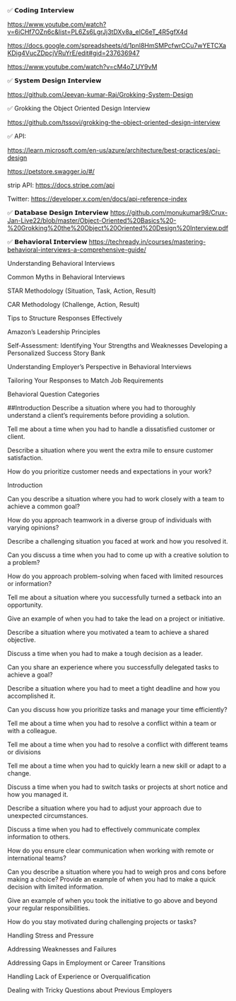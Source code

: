 ✅ 𝗖𝗼𝗱𝗶𝗻𝗴 𝗜𝗻𝘁𝗲𝗿𝘃𝗶𝗲𝘄

https://www.youtube.com/watch?v=6iCHf7OZn6c&list=PL6Zs6LgrJj3tDXv8a_elC6eT_4R5gfX4d

https://docs.google.com/spreadsheets/d/1pnI8HmSMPcfwrCCu7wYETCXaKDig4VucZDpcjVRuYrE/edit#gid=237636947

https://www.youtube.com/watch?v=cM4o7_UY9vM

✅ 𝗦𝘆𝘀𝘁𝗲𝗺 𝗗𝗲𝘀𝗶𝗴𝗻 𝗜𝗻𝘁𝗲𝗿𝘃𝗶𝗲𝘄

https://github.com/Jeevan-kumar-Raj/Grokking-System-Design

✅ Grokking the Object Oriented Design Interview

https://github.com/tssovi/grokking-the-object-oriented-design-interview

✅ API:

https://learn.microsoft.com/en-us/azure/architecture/best-practices/api-design

https://petstore.swagger.io/#/

strip API:
https://docs.stripe.com/api

Twitter:
https://developer.x.com/en/docs/api-reference-index

✅ 𝗗𝗮𝘁𝗮𝗯𝗮𝘀𝗲 𝗗𝗲𝘀𝗶𝗴𝗻 𝗜𝗻𝘁𝗲𝗿𝘃𝗶𝗲𝘄
https://github.com/monukumar98/Crux-Jan-Live22/blob/master/Object-Oriented%20Basics%20-%20Grokking%20the%20Object%20Oriented%20Design%20Interview.pdf

✅ 𝗕𝗲𝗵𝗮𝘃𝗶𝗼𝗿𝗮𝗹 𝗜𝗻𝘁𝗲𝗿𝘃𝗶𝗲𝘄
https://techready.in/courses/mastering-behavioral-interviews-a-comprehensive-guide/

Understanding Behavioral Interviews

Common Myths in Behavioral Interviews

STAR Methodology (Situation, Task, Action, Result)

CAR Methodology (Challenge, Action, Result)

Tips to Structure Responses Effectively

Amazon’s Leadership Principles

Self-Assessment: Identifying Your Strengths and Weaknesses
Developing a Personalized Success Story Bank

Understanding Employer’s Perspective in Behavioral Interviews

Tailoring Your Responses to Match Job Requirements

Behavioral Question Categories

##Introduction
Describe a situation where you had to thoroughly understand a client’s requirements before providing a solution.

Tell me about a time when you had to handle a dissatisfied customer or client.

Describe a situation where you went the extra mile to ensure customer satisfaction.

How do you prioritize customer needs and expectations in your work?

Introduction

Can you describe a situation where you had to work closely with a team to achieve a common goal?

How do you approach teamwork in a diverse group of individuals with varying opinions?

Describe a challenging situation you faced at work and how you resolved it.

Can you discuss a time when you had to come up with a creative solution to a problem?

How do you approach problem-solving when faced with limited resources or information?

Tell me about a situation where you successfully turned a setback into an opportunity.

Give an example of when you had to take the lead on a project or initiative.

Describe a situation where you motivated a team to achieve a shared objective.

Discuss a time when you had to make a tough decision as a leader.

Can you share an experience where you successfully delegated tasks to achieve a goal?

Describe a situation where you had to meet a tight deadline and how you accomplished it.

Can you discuss how you prioritize tasks and manage your time efficiently?

Tell me about a time when you had to resolve a conflict within a team or with a colleague.

Tell me about a time when you had to resolve a conflict with different teams or divisions

Tell me about a time when you had to quickly learn a new skill or adapt to a change.

Discuss a time when you had to switch tasks or projects at short notice and how you managed it.

Describe a situation where you had to adjust your approach due to unexpected circumstances.

Discuss a time when you had to effectively communicate complex information to others.

How do you ensure clear communication when working with remote or international teams?

Can you describe a situation where you had to weigh pros and cons before making a choice?
Provide an example of when you had to make a quick decision with limited information.

Give an example of when you took the initiative to go above and beyond your regular responsibilities.

How do you stay motivated during challenging projects or tasks?

Handling Stress and Pressure

Addressing Weaknesses and Failures

Addressing Gaps in Employment or Career Transitions

Handling Lack of Experience or Overqualification

Dealing with Tricky Questions about Previous Employers
